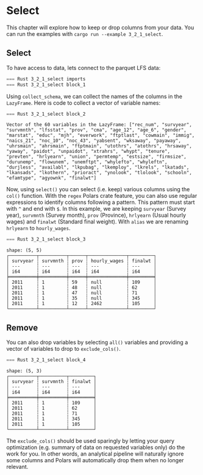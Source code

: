# Select

This chapter will explore how to keep or drop columns from your data. You can run the examples with `cargo run --example 3_2_1_select`.

## Select

To have access to data, lets connect to the parquet LFS data:

```rust
=== Rust 3_2_1_select imports
=== Rust 3_2_1_select block_1
```

Using `collect_schema`, we can collect the names of the columns in the `LazyFrame`. Here is code to collect a vector of variable names: 

```rust
=== Rust 3_2_1_select block_2
```

```
Vector of the 60 variables in the LazyFrame: ["rec_num", "survyear", "survmnth", "lfsstat", "prov", "cma", "age_12", "age_6", "gender", "marstat", "educ", "mjh", "everwork", "ftptlast", "cowmain", "immig", "naics_21", "noc_10", "noc_43", "yabsent", "wksaway", "payaway", "uhrsmain", "ahrsmain", "ftptmain", "utothrs", "atothrs", "hrsaway", "yaway", "paidot", "unpaidot", "xtrahrs", "whypt", "tenure", "prevten", "hrlyearn", "union", "permtemp", "estsize", "firmsize", "durunemp", "flowunem", "unemftpt", "whylefto", "whyleftn", "durjless", "availabl", "lkpubag", "lkemploy", "lkrels", "lkatads", "lkansads", "lkothern", "prioract", "ynolook", "tlolook", "schooln", "efamtype", "agyownk", "finalwt"]
```

Now, using `select()` you can select (i.e. keep) various columns using the `col()` function. With the `regex` Polars crate feature, you can also use regular expressions to identify columns following a pattern. This pattern must start with `^` and end with `$`. In this example, we are keeping `survyear` (Survey year), `survmnth` (Survey month), `prov` (Province), `hrlyearn` (Usual hourly wages) and `finalwt` (Standard final weight). With `alias` we are renaming `hrlyearn` to `hourly_wages`.

```rust
=== Rust 3_2_1_select block_3
```

```
shape: (5, 5)
┌──────────┬──────────┬──────┬──────────────┬─────────┐
│ survyear ┆ survmnth ┆ prov ┆ hourly_wages ┆ finalwt │
│ ---      ┆ ---      ┆ ---  ┆ ---          ┆ ---     │
│ i64      ┆ i64      ┆ i64  ┆ i64          ┆ i64     │
╞══════════╪══════════╪══════╪══════════════╪═════════╡
│ 2011     ┆ 1        ┆ 59   ┆ null         ┆ 109     │
│ 2011     ┆ 1        ┆ 48   ┆ null         ┆ 62      │
│ 2011     ┆ 1        ┆ 47   ┆ null         ┆ 71      │
│ 2011     ┆ 1        ┆ 35   ┆ null         ┆ 345     │
│ 2011     ┆ 1        ┆ 12   ┆ 2462         ┆ 105     │
└──────────┴──────────┴──────┴──────────────┴─────────┘
```

## Remove

You can also drop variables by selecting `all()` variables and providing a vector of variables to drop to `exclude_cols()`.

```rust
=== Rust 3_2_1_select block_4
```

```
shape: (5, 3)
┌──────────┬──────────┬─────────┐
│ survyear ┆ survmnth ┆ finalwt │
│ ---      ┆ ---      ┆ ---     │
│ i64      ┆ i64      ┆ i64     │
╞══════════╪══════════╪═════════╡
│ 2011     ┆ 1        ┆ 109     │
│ 2011     ┆ 1        ┆ 62      │
│ 2011     ┆ 1        ┆ 71      │
│ 2011     ┆ 1        ┆ 345     │
│ 2011     ┆ 1        ┆ 105     │
└──────────┴──────────┴─────────┘
```

The `exclude_cols()` should be used sparingly by letting your query optimization (e.g. summary of data on requested variables only) do the work for you. In other words, an analytical pipeline will naturally ignore some columns and Polars will automatically drop them when no longer relevant. 